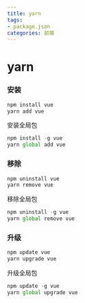 ```yaml
---
title: yarn
tags:
- package.json
categories: 前端
---
```

# yarn

### 安装

```js
npm install vue
yarn add vue
```

安装全局包

```js
npm install -g vue
yarn global add vue
```

### 移除

```js
npm uninstall vue
yarn remove vue
```

移除全局包

```js
npm uninstall -g vue
yarn global remove vue
```

### 升级

```js
npm update vue
yarn upgrade vue
```

升级全局包

```js
npm update -g vue
yarn global upgrade vue
```

